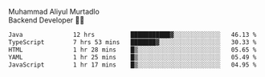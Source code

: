 Muhammad Aliyul Murtadlo
<br>
Backend Developer 👨‍💻
<br>
<!--START_SECTION:waka-->

```txt
Java              12 hrs          ███████████▓░░░░░░░░░░░░░   46.13 %
TypeScript        7 hrs 53 mins   ███████▓░░░░░░░░░░░░░░░░░   30.33 %
HTML              1 hr 28 mins    █▒░░░░░░░░░░░░░░░░░░░░░░░   05.65 %
YAML              1 hr 25 mins    █▒░░░░░░░░░░░░░░░░░░░░░░░   05.49 %
JavaScript        1 hr 17 mins    █▒░░░░░░░░░░░░░░░░░░░░░░░   04.95 %
```

<!--END_SECTION:waka-->
